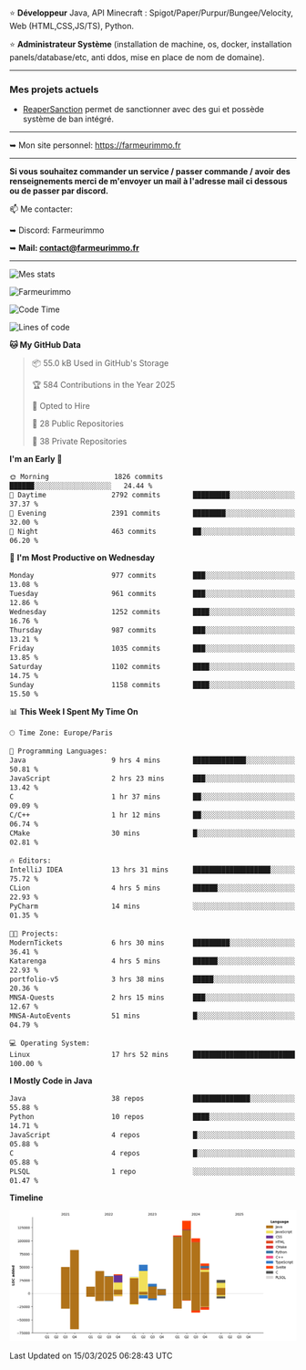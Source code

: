 ⭐ **Développeur** Java, API Minecraft : Spigot/Paper/Purpur/Bungee/Velocity, Web (HTML,CSS,JS/TS), Python.

⭐ **Administrateur Système** (installation de machine, os, docker, installation panels/database/etc, anti ddos, mise en place de nom de domaine).

---

### Mes projets actuels
- [ReaperSanction](https://www.spigotmc.org/resources/reapersanction.89580/) permet de sanctionner avec des gui et possède système de ban intégré.

---

➥ Mon site personnel: https://farmeurimmo.fr

---

**Si vous souhaitez commander un service / passer commande / avoir des renseignements merci de m'envoyer un mail à l'adresse mail ci dessous ou de passer par discord.**

📫 Me contacter:
 
   ➥ Discord: Farmeurimmo
   
   ➥ **Mail: contact@farmeurimmo.fr**

---

![Mes stats](https://github-readme-stats.farmeurimmo.fr/api?username=Farmeurimmo&count_private=true&show_icons=true&theme=radical)

<img src="https://komarev.com/ghpvc/?username=Farmeurimmo" alt="Farmeurimmo" />

<!--START_SECTION:waka-->
![Code Time](http://img.shields.io/badge/Code%20Time-1%2C912%20hrs%2026%20mins-blue)

![Lines of code](https://img.shields.io/badge/From%20Hello%20World%20I%27ve%20Written-806.7%20thousand%20lines%20of%20code-blue)

**🐱 My GitHub Data** 

> 📦 55.0 kB Used in GitHub's Storage 
 > 
> 🏆 584 Contributions in the Year 2025
 > 
> 💼 Opted to Hire
 > 
> 📜 28 Public Repositories 
 > 
> 🔑 38 Private Repositories 
 > 
**I'm an Early 🐤** 

```text
🌞 Morning                1826 commits        ██████░░░░░░░░░░░░░░░░░░░   24.44 % 
🌆 Daytime                2792 commits        █████████░░░░░░░░░░░░░░░░   37.37 % 
🌃 Evening                2391 commits        ████████░░░░░░░░░░░░░░░░░   32.00 % 
🌙 Night                  463 commits         ██░░░░░░░░░░░░░░░░░░░░░░░   06.20 % 
```
📅 **I'm Most Productive on Wednesday** 

```text
Monday                   977 commits         ███░░░░░░░░░░░░░░░░░░░░░░   13.08 % 
Tuesday                  961 commits         ███░░░░░░░░░░░░░░░░░░░░░░   12.86 % 
Wednesday                1252 commits        ████░░░░░░░░░░░░░░░░░░░░░   16.76 % 
Thursday                 987 commits         ███░░░░░░░░░░░░░░░░░░░░░░   13.21 % 
Friday                   1035 commits        ███░░░░░░░░░░░░░░░░░░░░░░   13.85 % 
Saturday                 1102 commits        ████░░░░░░░░░░░░░░░░░░░░░   14.75 % 
Sunday                   1158 commits        ████░░░░░░░░░░░░░░░░░░░░░   15.50 % 
```


📊 **This Week I Spent My Time On** 

```text
🕑︎ Time Zone: Europe/Paris

💬 Programming Languages: 
Java                     9 hrs 4 mins        █████████████░░░░░░░░░░░░   50.81 % 
JavaScript               2 hrs 23 mins       ███░░░░░░░░░░░░░░░░░░░░░░   13.42 % 
C                        1 hr 37 mins        ██░░░░░░░░░░░░░░░░░░░░░░░   09.09 % 
C/C++                    1 hr 12 mins        ██░░░░░░░░░░░░░░░░░░░░░░░   06.74 % 
CMake                    30 mins             █░░░░░░░░░░░░░░░░░░░░░░░░   02.81 % 

🔥 Editors: 
IntelliJ IDEA            13 hrs 31 mins      ███████████████████░░░░░░   75.72 % 
CLion                    4 hrs 5 mins        ██████░░░░░░░░░░░░░░░░░░░   22.93 % 
PyCharm                  14 mins             ░░░░░░░░░░░░░░░░░░░░░░░░░   01.35 % 

🐱‍💻 Projects: 
ModernTickets            6 hrs 30 mins       █████████░░░░░░░░░░░░░░░░   36.41 % 
Katarenga                4 hrs 5 mins        ██████░░░░░░░░░░░░░░░░░░░   22.93 % 
portfolio-v5             3 hrs 38 mins       █████░░░░░░░░░░░░░░░░░░░░   20.36 % 
MNSA-Quests              2 hrs 15 mins       ███░░░░░░░░░░░░░░░░░░░░░░   12.67 % 
MNSA-AutoEvents          51 mins             █░░░░░░░░░░░░░░░░░░░░░░░░   04.79 % 

💻 Operating System: 
Linux                    17 hrs 52 mins      █████████████████████████   100.00 % 
```

**I Mostly Code in Java** 

```text
Java                     38 repos            ██████████████░░░░░░░░░░░   55.88 % 
Python                   10 repos            ████░░░░░░░░░░░░░░░░░░░░░   14.71 % 
JavaScript               4 repos             █░░░░░░░░░░░░░░░░░░░░░░░░   05.88 % 
C                        4 repos             █░░░░░░░░░░░░░░░░░░░░░░░░   05.88 % 
PLSQL                    1 repo              ░░░░░░░░░░░░░░░░░░░░░░░░░   01.47 % 
```



**Timeline**

![Lines of Code chart](https://raw.githubusercontent.com/Farmeurimmo/Farmeurimmo/main/assets/bar_graph.png)


 Last Updated on 15/03/2025 06:28:43 UTC
<!--END_SECTION:waka-->
